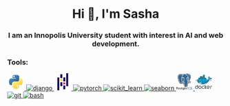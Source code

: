

<h1 align="center">Hi 🐸, I'm Sasha</h1>
<h3 align="center">I am an Innopolis University student with interest in AI and web development.</h3>

<!-- - 🌱 I’m currently learning **django, pandas, react** -->
<!-- -  🔭 I’m also curious about **mathematics, robotics, neuroscience and art** -->

<!-- <h3 align="left">Connect with me:</h3> -->

<p align="center">
</p>

<h3 align="left">Tools:</h3>
<p align="left"> 

<a href="https://www.python.org" target="_blank" rel="noreferrer"> <img src="https://raw.githubusercontent.com/devicons/devicon/master/icons/python/python-original.svg" alt="python" width="40" height="40"/> 
</a> 
<a href="https://www.djangoproject.com/" target="_blank" rel="noreferrer"> <img src="https://cdn.worldvectorlogo.com/logos/django.svg" alt="django" width="40" height="40"/> 
</a> 
<a href="https://pandas.pydata.org/" target="_blank" rel="noreferrer"> <img src="https://raw.githubusercontent.com/devicons/devicon/2ae2a900d2f041da66e950e4d48052658d850630/icons/pandas/pandas-original.svg" alt="pandas" width="40" height="40"/> 
</a> 
<a href="https://pytorch.org/" target="_blank" rel="noreferrer"> <img src="https://www.vectorlogo.zone/logos/pytorch/pytorch-icon.svg" alt="pytorch" width="40" height="40"/> </a> <a href="https://scikit-learn.org/" target="_blank" rel="noreferrer"> <img src="https://upload.wikimedia.org/wikipedia/commons/0/05/Scikit_learn_logo_small.svg" alt="scikit_learn" width="40" height="40"/> </a> <a href="https://seaborn.pydata.org/" target="_blank" rel="noreferrer"> <img src="https://seaborn.pydata.org/_images/logo-mark-lightbg.svg" alt="seaborn" width="40" height="40"/> </a>
<a href="https://www.postgresql.org" target="_blank" rel="noreferrer"> <img src="https://raw.githubusercontent.com/devicons/devicon/master/icons/postgresql/postgresql-original-wordmark.svg" alt="postgresql" width="40" height="40"/> 
</a> 
<a href="https://www.docker.com/" target="_blank" rel="noreferrer"> <img src="https://raw.githubusercontent.com/devicons/devicon/master/icons/docker/docker-original-wordmark.svg" alt="docker" width="40" height="40"/> 
</a> 
<a href="https://git-scm.com/" target="_blank" rel="noreferrer"> <img src="https://www.vectorlogo.zone/logos/git-scm/git-scm-icon.svg" alt="git" width="40" height="40"/> 
</a> 
<a href="https://www.gnu.org/software/bash/" target="_blank" rel="noreferrer"> <img src="https://www.vectorlogo.zone/logos/gnu_bash/gnu_bash-icon.svg" alt="bash" width="40" height="40"/> </a>
</p>

<!--<a href="https://www.qt.io/" target="_blank" rel="noreferrer"> <img src="https://upload.wikimedia.org/wikipedia/commons/0/0b/Qt_logo_2016.svg" alt="qt" width="40" height="40"/> 
</a>
<a href="https://www.mysql.com/" target="_blank" rel="noreferrer"> <img src="https://raw.githubusercontent.com/devicons/devicon/master/icons/mysql/mysql-original-wordmark.svg" alt="mysql" width="40" height="40"/> 
</a>-->
<!--
<img src="https://media.giphy.com/media/xUPGGu9zmB3gYjxzdC/giphy.gif" alt="GIF 1" style="display: inline-block;" width="200" />
<img src="https://media.giphy.com/media/Pm9bQeR51FQS4OL3bU/giphy.gif" alt="GIF 2" style="display: inline-block;" width="200" />
-->

<!--
<div style="display: flex; flex-direction: row;">
    <img src="https://media.giphy.com/media/3ohs4nsg2WyigiHYbu/giphy.gif" alt="GIF 1" style="width: 250px;" />
    <img src="https://media.giphy.com/media/Pm9bQeR51FQS4OL3bU/giphy.gif" alt="GIF 2" style="width: 250px;" />
    <img src="https://media.giphy.com/media/kaCTsvjxbNLfjGpZFN/giphy.gif" alt="GIF 3" style="width: 250px;" />
    
</div>
-->

<!--
![Computer GIF](https://media.giphy.com/media/Pm9bQeR51FQS4OL3bU/giphy.gif)

<img src="https://media.giphy.com/media/xUPGGu9zmB3gYjxzdC/giphy.gif" align="right" />
<img src="https://media.giphy.com/media/3q3SUqPnxZGQpMNcjc/giphy.gif" alt="GIF 4" style="width: 250px;" />
    <img src="https://media.giphy.com/media/3o85xDrrChm8WhGxVK/giphy.gif" alt="GIF 4" style="width: 250px;" />
    <img src="https://media.giphy.com/media/3oD3YLxau5rFE0ZpIs/giphy.gif" alt="GIF 4" style="width: 250px;" />
-->
<!--
**sashhhaka/sashhhaka** is a ✨ _special_ ✨ repository because its `README.md` (this file) appears on your GitHub profile.

Here are some ideas to get you started:

- 🔭 I’m currently working on ...
- 🌱 I’m currently learning ...
- 👯 I’m looking to collaborate on ...
- 🤔 I’m looking for help with ...
- 💬 Ask me about ...
- 📫 How to reach me: ...
- 😄 Pronouns: ...
- ⚡ Fun fact: ...
-->
